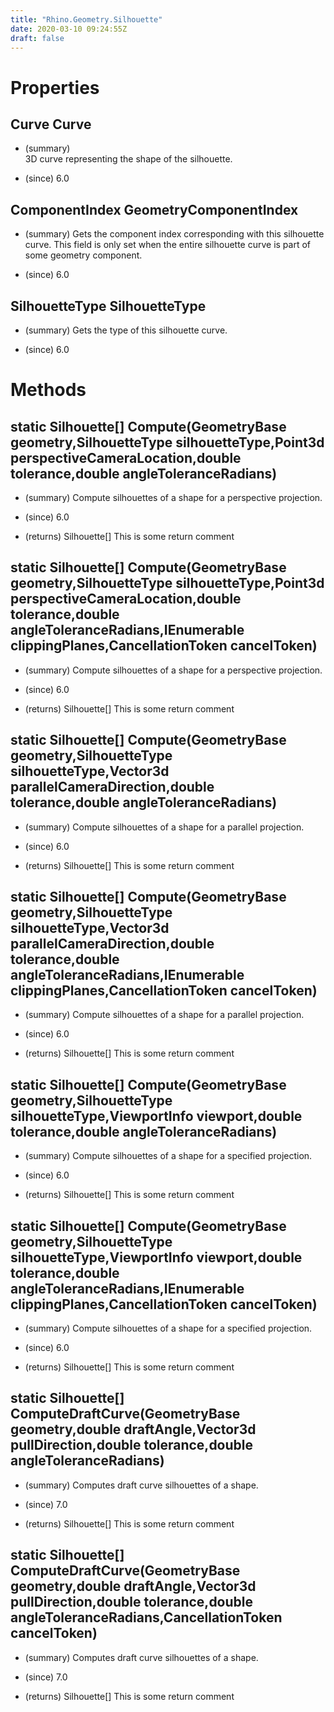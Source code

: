 ```yaml
---
title: "Rhino.Geometry.Silhouette"
date: 2020-03-10 09:24:55Z
draft: false
---
```


# Properties
## Curve Curve
- (summary)  
     3D curve representing the shape of the silhouette.
     
- (since) 6.0
## ComponentIndex GeometryComponentIndex
- (summary) 
     Gets the component index corresponding with this silhouette curve.
     This field is only set when the entire silhouette curve is part of some geometry component.
     
- (since) 6.0
## SilhouetteType SilhouetteType
- (summary) 
     Gets the type of this silhouette curve.
     
- (since) 6.0
# Methods
## static Silhouette[] Compute(GeometryBase geometry,SilhouetteType silhouetteType,Point3d perspectiveCameraLocation,double tolerance,double angleToleranceRadians)
- (summary) 
     Compute silhouettes of a shape for a perspective projection.
     
- (since) 6.0
- (returns) Silhouette[] This is some return comment
## static Silhouette[] Compute(GeometryBase geometry,SilhouetteType silhouetteType,Point3d perspectiveCameraLocation,double tolerance,double angleToleranceRadians,IEnumerable<Plane> clippingPlanes,CancellationToken cancelToken)
- (summary) 
     Compute silhouettes of a shape for a perspective projection.
     
- (since) 6.0
- (returns) Silhouette[] This is some return comment
## static Silhouette[] Compute(GeometryBase geometry,SilhouetteType silhouetteType,Vector3d parallelCameraDirection,double tolerance,double angleToleranceRadians)
- (summary) 
     Compute silhouettes of a shape for a parallel projection.
     
- (since) 6.0
- (returns) Silhouette[] This is some return comment
## static Silhouette[] Compute(GeometryBase geometry,SilhouetteType silhouetteType,Vector3d parallelCameraDirection,double tolerance,double angleToleranceRadians,IEnumerable<Plane> clippingPlanes,CancellationToken cancelToken)
- (summary) 
     Compute silhouettes of a shape for a parallel projection.
     
- (since) 6.0
- (returns) Silhouette[] This is some return comment
## static Silhouette[] Compute(GeometryBase geometry,SilhouetteType silhouetteType,ViewportInfo viewport,double tolerance,double angleToleranceRadians)
- (summary) 
     Compute silhouettes of a shape for a specified projection.
     
- (since) 6.0
- (returns) Silhouette[] This is some return comment
## static Silhouette[] Compute(GeometryBase geometry,SilhouetteType silhouetteType,ViewportInfo viewport,double tolerance,double angleToleranceRadians,IEnumerable<Plane> clippingPlanes,CancellationToken cancelToken)
- (summary) 
     Compute silhouettes of a shape for a specified projection.
     
- (since) 6.0
- (returns) Silhouette[] This is some return comment
## static Silhouette[] ComputeDraftCurve(GeometryBase geometry,double draftAngle,Vector3d pullDirection,double tolerance,double angleToleranceRadians)
- (summary) 
     Computes draft curve silhouettes of a shape.
     
- (since) 7.0
- (returns) Silhouette[] This is some return comment
## static Silhouette[] ComputeDraftCurve(GeometryBase geometry,double draftAngle,Vector3d pullDirection,double tolerance,double angleToleranceRadians,CancellationToken cancelToken)
- (summary) 
     Computes draft curve silhouettes of a shape.
     
- (since) 7.0
- (returns) Silhouette[] This is some return comment
